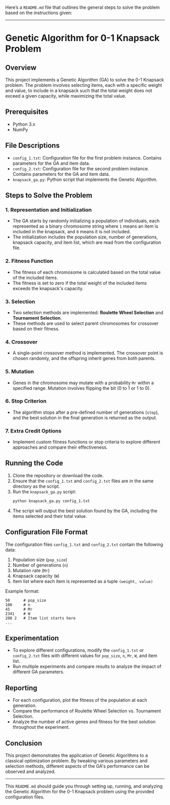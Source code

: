 Here’s a `README.md` file that outlines the general steps to solve the problem based on the instructions given:

---

# Genetic Algorithm for 0-1 Knapsack Problem

## Overview

This project implements a Genetic Algorithm (GA) to solve the 0-1 Knapsack problem. The problem involves selecting items, each with a specific weight and value, to include in a knapsack such that the total weight does not exceed a given capacity, while maximizing the total value.

## Prerequisites

- Python 3.x
- NumPy

## File Descriptions

- `config_1.txt`: Configuration file for the first problem instance. Contains parameters for the GA and item data.
- `config_2.txt`: Configuration file for the second problem instance. Contains parameters for the GA and item data.
- `knapsack_ga.py`: Python script that implements the Genetic Algorithm.

## Steps to Solve the Problem

### 1. **Representation and Initialization**
   - The GA starts by randomly initializing a population of individuals, each represented as a binary chromosome string where `1` means an item is included in the knapsack, and `0` means it is not included.
   - The initialization includes the population size, number of generations, knapsack capacity, and item list, which are read from the configuration file.

### 2. **Fitness Function**
   - The fitness of each chromosome is calculated based on the total value of the included items.
   - The fitness is set to zero if the total weight of the included items exceeds the knapsack's capacity.

### 3. **Selection**
   - Two selection methods are implemented: **Roulette Wheel Selection** and **Tournament Selection**.
   - These methods are used to select parent chromosomes for crossover based on their fitness.

### 4. **Crossover**
   - A single-point crossover method is implemented. The crossover point is chosen randomly, and the offspring inherit genes from both parents.

### 5. **Mutation**
   - Genes in the chromosome may mutate with a probability `Mr` within a specified range. Mutation involves flipping the bit (0 to 1 or 1 to 0).

### 6. **Stop Criterion**
   - The algorithm stops after a pre-defined number of generations (`stop`), and the best solution in the final generation is returned as the output.

### 7. **Extra Credit Options**
   - Implement custom fitness functions or stop criteria to explore different approaches and compare their effectiveness.

## Running the Code

1. Clone the repository or download the code.
2. Ensure that the `config_1.txt` and `config_2.txt` files are in the same directory as the script.
3. Run the `knapsack_ga.py` script:
   ```bash
   python knapsack_ga.py config_1.txt
   ```
4. The script will output the best solution found by the GA, including the items selected and their total value.

## Configuration File Format

The configuration files `config_1.txt` and `config_2.txt` contain the following data:

1. Population size (`pop_size`)
2. Number of generations (`n`)
3. Mutation rate (`Mr`)
4. Knapsack capacity (`W`)
5. Item list where each item is represented as a tuple `(weight, value)`

Example format:
```
50      # pop_size
100     # n
45      # Mr
2341    # W
208 2   # Item list starts here
...
```

## Experimentation

- To explore different configurations, modify the `config_1.txt` or `config_2.txt` files with different values for `pop_size`, `n`, `Mr`, `W`, and item list.
- Run multiple experiments and compare results to analyze the impact of different GA parameters.

## Reporting

- For each configuration, plot the fitness of the population at each generation.
- Compare the performance of Roulette Wheel Selection vs. Tournament Selection.
- Analyze the number of active genes and fitness for the best solution throughout the experiment.

## Conclusion

This project demonstrates the application of Genetic Algorithms to a classical optimization problem. By tweaking various parameters and selection methods, different aspects of the GA's performance can be observed and analyzed.

--- 

This `README.md` should guide you through setting up, running, and analyzing the Genetic Algorithm for the 0-1 Knapsack problem using the provided configuration files.
